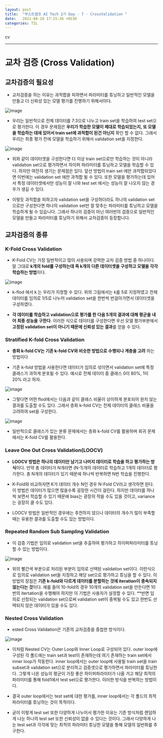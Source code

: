 ```yaml
---
layout: post
title:  "부스트캠프 AI Tech 2기 Day - 7 - CrossValidation "
date:   2021-08-10 17:15:36 +0530
categories: TIL
---
```


cv


---
# 교차 검증 (Cross Validation)


## 교차검증의 필요성


- 교차검증을 하는 이유는 과적합을 피하면서 파라미터를 튜닝하고 일반적인 모델을 만들고 더 신뢰성 있는 모델 평가를 진행하기 위해서이다.

![image](https://user-images.githubusercontent.com/61610411/128806715-2c6433fb-6e75-4494-9249-9d23087ed65d.png)


- 우리는 일반적으로 전체 데이터를 7:3으로 나누고 train set을 학습하여 test set으로 평가한다.
  이 경우 문제점은 **우리가 학습한 모델이 제대로 학습되었는지, 또 모델을 학습하는 데에 있어서 train set에 과적합이 된건 아닌지** 확인 할 수 없다.
  그래서 우리는 최종 평가 전에 모델을 학습하기 위해서 validation set을 지정한다.


![image](https://user-images.githubusercontent.com/61610411/128806937-06721c09-acfb-41ed-853d-eae6e231fb3c.png)


- 위와 같이 데이터셋을 구성한다면 더 이상 train set으로만 학습하는 것이 아니라 validation set으로 평가하면서 하이퍼 파라미터를 튜닝하고 모델을 학습할 수 있다. 
  하지만 여전히 생기는 문제점은 있다. 앞선 방법이 train set 에만 과적합되었다면 이번에는 validation set 에만 과적합 될 수 있다. 또한 모델을 평가하는데 있어서 특정 데이터셋에서만 성능이 잘 나와 test set 에서는 성능이 잘 나오지 않는 경우가 생길 수 있다.


- 이렇듯 과적합을 피하고자 validation set을 구성하더라도 하나의 validation set으로만 구성한다면 하나의 validation set만 잘 맞추는 파라미터를 튜닝하고 모델을 학습하게 될 수 있습니다. 그래서 하나의 검증이 아닌 여러번의 검증으로 일반적인 모델을 만들고 파라미터를 튜닝하기 위해서 교차검증이 등장합니다.


## 교차검증의 종류


### K-Fold Cross Validation


- K-Fold CV는 가장 일반적이고 많이 사용되며 강력한 교차 검증 방법 중 하나이다. 말 그대로 **k개의 fold를 구성하는데 즉 k개의 다른 데이터셋을 구성하고 모델을 각각 학습하는 방법**이다.


![image](https://user-images.githubusercontent.com/61610411/128807319-e6d6b1c3-1c02-47f8-87f8-f159f6e579c0.png)

- k-flod 에서 k 는 우리가 지정할 수 있다. 위의 그림에서는 k를 5로 지정하였고 전체 데이터를 임의로 1/5로 나누어 validation set을 한번씩 번걸아가면서 데이터셋을 구성하였다.

- **각 데이터를 학습하고 validation으로 평가를 한 다음 5개의 결과에 대해 평균을 내어 최종 성능을 구한다**. 이러한 식으로 데이터를 구성한다면 우선 모델 평가부분에서 **고정된 validation set이 아니기 때문에 신뢰성 있는 결과**를 얻을 수 있다.


### Stratified K-fold Cross Validation


- **층화 k-fold CV는 기존 k-fold CV와 비슷한 방법으로 수행되나 계층을 고려** 하는 방법이다

- 기존 k-fold 방법을 사용한다면 데이터가 임의로 섞이면서 validation set에 특정 클래스가 과하게 분포될 수 있다. 예시로 전체 데이터 중 클래스 0이 80%, 1이 20% 라고 하자.


![image](https://user-images.githubusercontent.com/61610411/128807576-27d9915c-ed27-41ce-95ab-885c771ac633.png)


- 그렇다면 어떤 flod에서는 다음과 같이 클래스 비율이 상이하게 분포되어 원치 않는 결과를 도출할 수도 있다. 그래서 층화 k-fold CV는 전체 데이터의 클래스 비율을 고려하여 set을 구성한다.

![image](https://user-images.githubusercontent.com/61610411/128807664-8291cd24-3237-4896-abe4-641fbe28baac.png)


- 일반적으로 클래스가 있는 분류 문제에서는 층화 k-fold CV를 활용하며 회귀 문제에서는 K-fold CV를 활용한다.


### Leave One Out Cross Validation(LOOCV)


- **LOOCV 방법은 하나의 데이터만 남기고 나머지 데이터로 학습을 하고 평가하는 방식**이다. 만약 총 데이터가 N개라면 (N-1)개의 데이터로 학습하고 1개의 데이터로 평가한다. 총 N개의 데이터가 있기 때문에 하나씩 반복하면 N번 학습을 진행한다.


- K-Fold와 비교하자면 K가 데이터 개수 N인 경우 N-Fold CV라고 생각하면 된다. 이 방법은 데이터가 많으면 많을수록 굉장한 시간이 걸린다. 하지만 데이터를 하나씩 보면서 학습할 수 있기 때문에 bias는 광장히 작을 수도 있을 것이고, variance는 굉장히 클 수도 있다.

- LOOCV 방법은 일반적인 경우에는 추천하지 않으나 데이터의 개수가 많이 부족할 때는 유용한 결과를 도출할 수도 있는 방법이다.


### Repeated Random Sub Sampling Validation


- 이 검증 기법은 임의로 validation set을 추출하여 평가하고 하이퍼파라미터를 튜닝할 수 있는 방법이다.


![image](https://user-images.githubusercontent.com/61610411/128808072-165640db-18d5-4d69-ae3a-130a3a5e898c.png)


- 위의 빨간색 부분으로 처리된 부분이 임의로 선택된 validation set이다. 이런식으로 임의로 validation set을 지정하고 해당 set으로 평가하고 튜닝을 할 수 있다. 이 방법의 장점은 **기존 k-fold와 다르게 데이터를 분할하는 것에 iteration이 종속되지 않는다는 것**이다. 예를 들어 10-fold의 경우 10개의 validation set을 만든다면 10번의 itertation을 수행해야 하지만 이 기법은 사용자가 설정할 수 있다. **반면 임의로 선정되는 validation set으로써 validation set이 중복될 수도 있고 한번도 선택되지 않은 데이터가 있을 수도 있다.


### Nested Cross Validation


- ested Cross Validation은 기존의 교차검증을 중첩한 방식이다. 


![image](https://user-images.githubusercontent.com/61610411/128808533-aa69d709-2222-42c4-bba2-da4bc7ef1000.png)


- 이처럼 Nested CV는 Outer Loop와 Inner Loop로 구성되어 있다.  outer loop에 구성된 각 폴드에는 train set과 test이 존재하는데 여기 존재하는 train set에서 inner loop가 작동한다. inner loop에서는 outer loop에 사용될 train set을 train subset과 validation set으로 분리하고 검증셋으로 평가하면서 파라미터를 튜닝한다. 그렇게 나온 성능의 평균이 가장 좋은 하이퍼파라미터가 나올 거고 해당 최적의 파라미터를 통해 fold1에서 test set으로 평가한다. 이러한 방식을 반복하는 방법이다.

- 결국 outer loop에서는 test set에 대한 평가를, inner loop에서는 각 폴드의 최적 파라미터를 튜닝하는 것이 목적이다.

- 굳이 이렇게 test set 또한 다양하게 나누어서 평가한 이유는 기존 방식처럼 랜덤하게 나눈 하나의 test set 또한 신뢰성이 없을 수 있다는 것이다. 그래서 다양하게 나눈 test set과 각각에 맞는 최적의 파라미터 튜닝한 모델을 통해 모델의 일반화를 추구한다.
